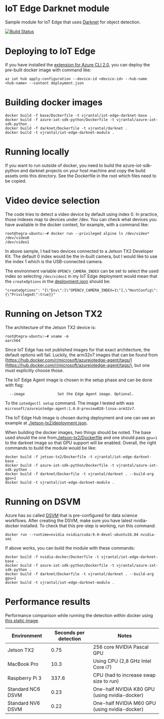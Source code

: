 # IoT Edge Darknet module

Sample module for IoT Edge that uses [Darknet](https://github.com/pjreddie/darknet) for object detection.

[![Build Status](https://travis-ci.org/vjrantal/iot-edge-darknet-module.svg?branch=master)](https://travis-ci.org/vjrantal/iot-edge-darknet-module)

# Deploying to IoT Edge

If you have installed the [extension for Azure CLI 2.0](https://docs.microsoft.com/en-us/azure/iot-edge/tutorial-create-deployment-with-cli-iot-extension), you can deploy the pre-built docker image with command like:

```
az iot hub apply-configuration --device-id <device-id> --hub-name <hub-name> --content deployment.json
```

# Building docker images

```
docker build -f base/Dockerfile -t vjrantal/iot-edge-darknet-base .
docker build -f azure-iot-sdk-python/Dockerfile -t vjrantal/azure-iot-sdk-python .
docker build -f darknet/Dockerfile -t vjrantal/darknet .
docker build -t vjrantal/iot-edge-darknet-module .
```

# Running locally

If you want to run outside of docker, you need to build the azure-iot-sdk-python and darknet projects on your host machine and copy the build assets onto this directory. See the Dockerfile in the root which files need to be copied.

# Video device selection

The code tries to detect a video device by default using index 0. In practice, those indexes map to devices under /dev. You can check what devices you have available in the docker context, for example, with a command like:

```
root@tegra-ubuntu:~# docker run --privileged alpine ls /dev/video*
/dev/video0
/dev/video1
```

In above sample, I had two devices connected to a Jetson TX2 Developer Kit. The default 0 index would be the in-built camera, but I would like to use the index 1 which is the USB-connected camera.

The environment variable `OPENCV_CAMERA_INDEX` can be set to select the used index so selecting `/dev/video1` in my IoT Edge deployment would mean that the `createOptions` in the [deployment.json](deployment.json) should be:

```
"createOptions": "{\"Env\":[\"OPENCV_CAMERA_INDEX=1\"],\"HostConfig\":{\"Privileged\":true}}"
```

# Running on Jetson TX2

The architecture of the Jetson TX2 device is:

```
root@tegra-ubuntu:~# uname -m
aarch64
```

Since IoT Edge has not published images for that exact architecture, the default options will fail. Luckily, the arm32v7 images that can be found from [https://hub.docker.com/r/microsoft/azureiotedge-agent/tags/](https://hub.docker.com/r/microsoft/azureiotedge-agent/tags/), but one must explicitly choose those.

The IoT Edge Agent image is chosen in the setup phase and can be done with flag:

```
  --image               Set the Edge Agent image. Optional.
```
To the `iotedgectl setup` command. The image I tested with was `microsoft/azureiotedge-agent:1.0.0-preview020-linux-arm32v7`.

The IoT Edge Hub image is chosen during deployment and one can see an example at [./jetson-tx2/deployment.json](./jetson-tx2/deployment.json).

When building the docker images, two things should be noted. The base used should the one from[./jetson-tx2/Dockerfile](./jetson-tx2/Dockerfile) and one should pass `gpu=1` to the darknet image so that GPU support will be enabled. Overall, the right commands to build the module would be like:

```
docker build -f jetson-tx2/Dockerfile -t vjrantal/iot-edge-darknet-base .
docker build -f azure-iot-sdk-python/Dockerfile -t vjrantal/azure-iot-sdk-python .
docker build -f darknet/Dockerfile -t vjrantal/darknet . --build-arg gpu=1
docker build -t vjrantal/iot-edge-darknet-module .
```

# Running on DSVM

Azure has so called [DSVM](https://azure.microsoft.com/en-us/services/virtual-machines/data-science-virtual-machines/) that is pre-configured for data science workflows. After creating the DSVM, make sure you have latest nvidia-docker installed. To check that this pre-step is working, run this command:

```
docker run --runtime=nvidia nvidia/cuda:9.0-devel-ubuntu16.04 nvidia-smi
```

If above works, you can build the module with these commands:

```
docker build -f nvidia-docker/Dockerfile -t vjrantal/iot-edge-darknet-base .
docker build -f azure-iot-sdk-python/Dockerfile -t vjrantal/azure-iot-sdk-python .
docker build -f darknet/Dockerfile -t vjrantal/darknet . --build-arg gpu=1
docker build -t vjrantal/iot-edge-darknet-module .
```

# Performance results

Performance comparison while running the detection within docker using [this static image](https://github.com/pjreddie/darknet/blob/8f1b4e0962857d402f9d017fcbf387ef0eceb7c4/data/dog.jpg).

| Environment | Seconds per detection | Notes |
| --- | --- | --- |
| Jetson TX2 | 0.75 | 256 core NVIDIA Pascal GPU |
| MacBook Pro | 10.3 | Using CPU (2,8 GHz Intel Core i7) |
| Raspberry Pi 3 | 337.6 | CPU (had to increase swap size to run) |
| Standard NC6 DSVM | 0.23 | One-half NVIDIA K80 GPU (using nvidia-docker) |
| Standard NV6 DSVM | 0.22 | One-half NVIDIA M60 GPU (using nvidia-docker) |
